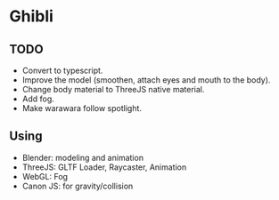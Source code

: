 # Ghibli

## TODO

- Convert to typescript.
- Improve the model (smoothen, attach eyes and mouth to the body).
- Change body material to ThreeJS native material.
- Add fog.
- Make warawara follow spotlight.

## Using

- Blender: modeling and animation
- ThreeJS: GLTF Loader, Raycaster, Animation
- WebGL: Fog
- Canon JS: for gravity/collision
